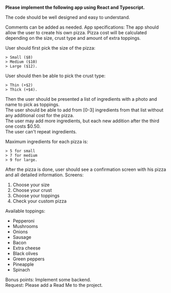 **Please implement the following app using React and Typescript.**

The code should be well designed and easy to understand.

Comments can be added as needed.
App specifications:
The app should allow the user to create his own pizza.
Pizza cost will be calculated depending on the size, crust type and amount of extra toppings.

User should first pick the size of the pizza:
```
> Small ($8)
> Medium ($10)
> Large ($12).
```

User should then be able to pick the crust type:
```
> Thin (+$2)
> Thick (+$4).
```

Then the user should be presented a list of ingredients with a photo and name to pick as toppings.  
The user should be able to add from [0-3] ingredients from that list without any additional cost for the pizza.  
The user may add more ingredients, but each new addition after the third one costs $0.50.  
The user can't repeat ingredients.

Maximum ingredients for each pizza is:
```
> 5 for small
> 7 for medium
> 9 for large.
```
After the pizza is done, user should see a confirmation screen with his pizza and all detailed information.
Screens:
1. Choose your size
1. Choose your crust
2. Choose your toppings
3. Check your custom pizza

Available toppings:
- Pepperoni
- Mushrooms
- Onions
- Sausage
- Bacon
- Extra cheese
- Black olives
- Green peppers
- Pineapple
- Spinach
  
Bonus points: Implement some backend.  
Request: Please add a Read Me to the project.
